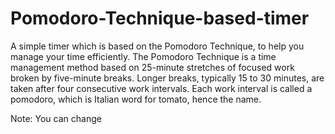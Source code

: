# Pomodoro-Technique-based-timer
A simple timer which is based on the Pomodoro Technique, to help you manage your time efficiently. 
The Pomodoro Technique is a time management method based on 25-minute stretches of focused work broken by five-minute breaks.
Longer breaks, typically 15 to 30 minutes, are taken after four consecutive work intervals.
Each work interval is called a pomodoro, which is Italian word for tomato, hence the name.

Note: You can change 
